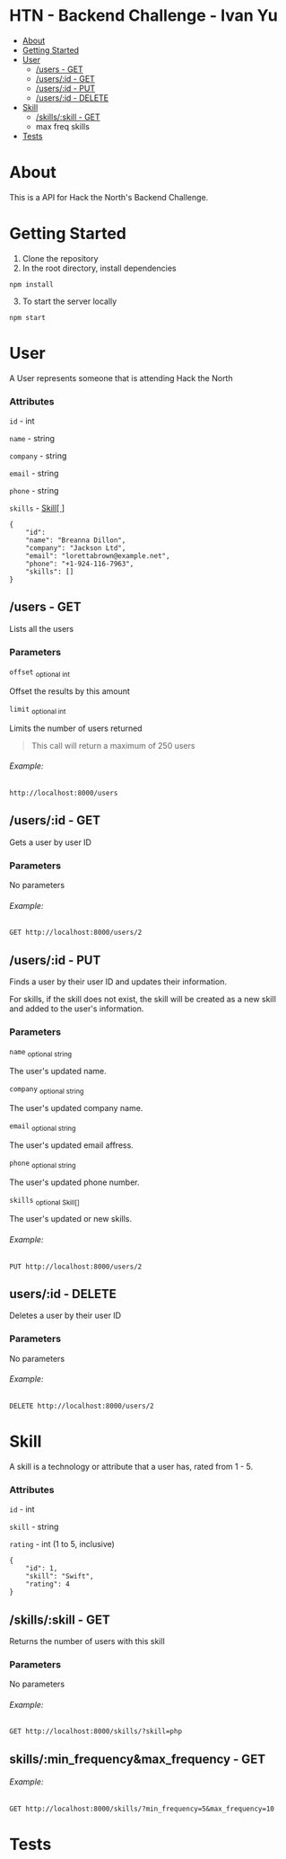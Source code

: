 # HTN - Backend Challenge - Ivan Yu
- [About](#about)
- [Getting Started](#getting-started)
- [User](#user)
  * [/users - GET](#users---get)
  * [/users/:id - GET](#usersid---get)
  * [/users/:id - PUT](#usersid---put)
  * [/users/:id - DELETE](#usersid---delete)
- [Skill](#skill)
  * [/skills/:skill - GET](#skillsskill---get)
  * max freq skills
- [Tests](#tests)


# About

This is a API for Hack the North's Backend Challenge.

# Getting Started

1. Clone the repository
2. In the root directory, install dependencies
```
npm install
```
3. To start the server locally
```
npm start
```

# User
A User represents someone that is attending Hack the North

### Attributes

`id` - int

`name` - string

`company` - string

`email` - string

`phone` - string

`skills` - [Skill[ ]](#skill)
```
{
    "id": 
    "name": "Breanna Dillon",
    "company": "Jackson Ltd",
    "email": "lorettabrown@example.net",
    "phone": "+1-924-116-7963",
    "skills": []
}
```

## /users - GET
Lists all the users

### Parameters
`offset` <sub>optional int</sub>

Offset the results by this amount

`limit` <sub>optional int</sub>

Limits the number of users returned


> This call will return a maximum of 250 users

###### Example:
```
http://localhost:8000/users
```

## /users/:id - GET
Gets a user by user ID

### Parameters
No parameters

###### Example: 
```
GET http://localhost:8000/users/2
```

## /users/:id - PUT

Finds a user by their user ID and updates their information.

For skills, if the skill does not exist, the skill will be created as a new skill and added to the user's information.

### Parameters
`name` <sub>optional string</sub>

The user's updated name.

`company` <sub>optional string</sub>

The user's updated company name.

`email` <sub>optional string</sub>

The user's updated email affress.

`phone` <sub>optional string</sub>

The user's updated phone number.

`skills` <sub>optional Skill[]</sub>

The user's updated or new skills.


###### Example: 
```
PUT http://localhost:8000/users/2
```

## users/:id - DELETE
Deletes a user by their user ID

### Parameters
No parameters

###### Example:
```
DELETE http://localhost:8000/users/2
```

# Skill
A skill is a technology or attribute that a user has, rated from 1 - 5.

### Attributes

`id` - int

`skill` - string

`rating` - int (1 to 5, inclusive)
```
{
    "id": 1,
    "skill": "Swift",
    "rating": 4
}
```


## /skills/:skill - GET

Returns the number of users with this skill

### Parameters
No parameters

###### Example: 
```
GET http://localhost:8000/skills/?skill=php
```

## skills/:min_frequency&max_frequency - GET

###### Example: 
```
GET http://localhost:8000/skills/?min_frequency=5&max_frequency=10
```

# Tests

